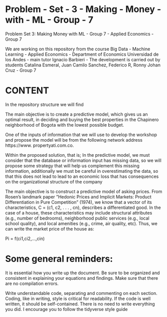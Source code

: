 # Problem - Set - 3 - Making - Money - with - ML - Group - 7
Problem Set 3: Making Money with ML - Group 7 - Applied Economics - Group 7

We are working on this repository from the course Big Data - Machine Learning - Applied Economics - Department of Economics Universidad de los Andes - main tutor Ignacio Barbieri - The development is carried out by students Catalina Esmeral, Juan Camilo Sanchez, Federico R, Ronny Johan Cruz - Group 7

# CONTENT

In the repository structure we will find

The main objective is to create a predictive model, which gives us an optimal result, in deciding and buying the best properties in the Chapinero neighborhood of Bogota with the lowest possible budget.

One of the inputs of information that we will use to develop the workshop and propose the model will be from the following network address https://www. propertyati.com.co.

Within the proposed solution, that is; In the predictive model, we must consider that the database or information input has missing data, so we will propose some strategy that will help us complement this missing information, additionally we must be careful in overestimating the data, so that this does not lead to lead to an economic loss that has consequences on the organizational structure of the company

The main objective is to construct a predictive model of asking prices. From Rosen’s landmark paper ”Hedonic Prices and Implicit Markets: Product Differentiation in Pure Competition” (1974), we know that a vector of its characteristics, C = (c1, c2, . . . , cn), describes a differentiated good.
In the case of a house, these characteristics may include structural attributes (e.g., number of bedrooms), neighborhood public services (e.g., local school quality), and local amenities (e.g., crime, air quality, etc). Thus, we can write the market price of the house as:

Pi = f(ci1,ci2,...,cin)

# Some general reminders: 

It is essential how you write up the document. Be sure to be organized and consistent in explaining your equations and findings. Make sure that there are no compilation errors.

Write understandable code, separating and commenting on each section. Coding, like in writing, style is critical for readability. If the code is well written, it should be self-contained. There is no need to write everything you did. I encourage you to follow the tidyverse style guide


